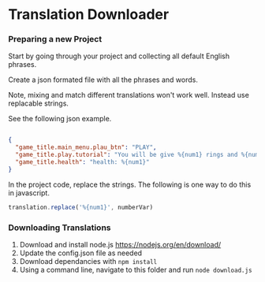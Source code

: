 # Translation Downloader

### Preparing a new Project

Start by going through your project and collecting all default English phrases.

Create a json formated file with all the phrases and words.

Note, mixing and match different translations won't work well. Instead use replacable strings.

See the following json example.

``` json

{
  "game_title.main_menu.plau_btn": "PLAY",
  "game_title.play.tutorial": "You will be give %{num1} rings and %{num2} stones.",
  "game_title.health": "health: %{num1}"
}

```

In the project code, replace the strings. The following is one way to do this in javascript.


``` javascript
translation.replace('%{num1}', numberVar)
```

### Downloading Translations

1. Download and install node.js https://nodejs.org/en/download/
2. Update the config.json file as needed
3. Download dependancies with `npm install`
4. Using a command line, navigate to this folder and run  `node download.js`
